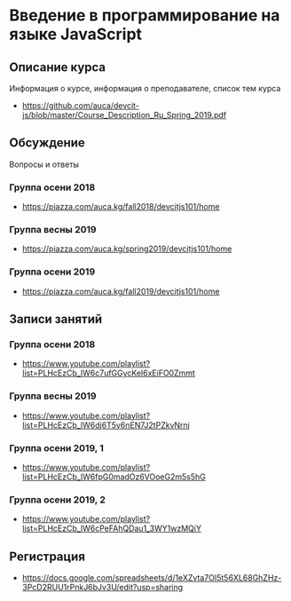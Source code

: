 # Введение в программирование на языке JavaScript

## Описание курса

Информация о курсе, информация о преподавателе, список тем курса

* <https://github.com/auca/devcit-js/blob/master/Course_Description_Ru_Spring_2019.pdf>

## Обсуждение

Вопросы и ответы

### Группа осени 2018

* <https://piazza.com/auca.kg/fall2018/devcitjs101/home>

### Группа весны 2019

* <https://piazza.com/auca.kg/spring2019/devcitjs101/home>

### Группа осени 2019

* <https://piazza.com/auca.kg/fall2019/devcitjs101/home>

## Записи занятий

### Группа осени 2018

* <https://www.youtube.com/playlist?list=PLHcEzCb_lW6c7ufGGycKel6xEiFO0Zmmt>

### Группа весны 2019

* <https://www.youtube.com/playlist?list=PLHcEzCb_lW6dj6T5y6nEN7J2tPZkvNrnj>

### Группа осени 2019, 1

* <https://www.youtube.com/playlist?list=PLHcEzCb_lW6fpG0madOz6VOoeG2m5s5hG>

### Группа осени 2019, 2

* <https://www.youtube.com/playlist?list=PLHcEzCb_lW6cPeFAhQDau1_3WY1wzMQiY>

## Регистрация

* <https://docs.google.com/spreadsheets/d/1eXZvta7OI5t56XL68GhZHz-3PcD2RUU1rPnkJ6bJv3U/edit?usp=sharing>
